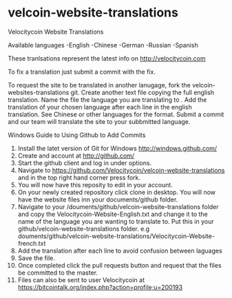 velcoin-website-translations
============================

Velocitycoin Website Translations

Available languages
-English
-Chinese
-German
-Russian
-Spanish

These tranlsations represent the latest info on http://velocitycoin.com

To fix a translation just submit a commit with the fix. 

To request the site to be translated in another lanugage, fork the velcoin-websites-translations git. Create another text file copying the full english translation. Name  the file the language you are translating to . Add the translation of your chosen language  after each line in the english translation. See Chinese or other languages for the format. Submit a commit and our team will translate the site to your subbmitted language.

Windows Guide to Using Github to Add Commits

1. Install the latet version of Git for Windows http://windows.github.com/
2. Create and account at http://github.com/
3. Start the github client and log in under options.
4. Navigate to https://github.com/Velocitycoin/velcoin-website-translations and in the top right hand corner press fork.
5. You will now have this reposity to edit in your account.
6. On your newly created repository click clone in desktop. You will now have the website files inn your documents/github folder.
7. Navigate to your /douments/github/velcoin-website-translations folder and copy the Velocitycoin-Website-English.txt and change it to the name of the language you are wanting to translate to. Put this in your github/velcoin-website-translations folder. e.g douments/github/velcoin-website-translations/Velocitycoin-Website-french.txt
8. Add the translation after each line to avoid confusion between laguages
9. Save the file.
10. Once completed click the pull requests button and request that the files be committed to the master. 
11. Files can also be sent to user Velocitycoin at https://bitcointalk.org/index.php?action=profile;u=200193



